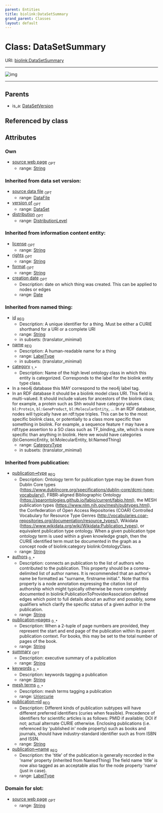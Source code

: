 ```yaml
---
parent: Entities
title: biolink:DataSetSummary
grand_parent: Classes
layout: default
---
```


# Class: DataSetSummary




URI: [biolink:DataSetSummary](https://w3id.org/biolink/vocab/DataSetSummary)


---

![img](http://yuml.me/diagram/nofunky;dir:TB/class/[DistributionLevel],[DataSetVersion],[DataSetVersion]%5E-[DataSetSummary%7Csource_web_page:string%20%3F;type(i):string%20%3F;description(i):narrative_text%20%3F;license(i):string%20%3F;rights(i):string%20%3F;format(i):string%20%3F;creation_date(i):date%20%3F;id(i):string;name(i):label_type;category(i):category_type%20%2B],[DataSet],[DataFile])

---


## Parents

 *  is_a: [DataSetVersion](DataSetVersion.md)

## Referenced by class


## Attributes


### Own

 * [source web page](source_web_page.md)  <sub>OPT</sub>
    * range: [String](types/String.md)

### Inherited from data set version:

 * [source data file](source_data_file.md)  <sub>OPT</sub>
    * range: [DataFile](DataFile.md)
 * [version of](version_of.md)  <sub>OPT</sub>
    * range: [DataSet](DataSet.md)
 * [distribution](distribution.md)  <sub>OPT</sub>
    * range: [DistributionLevel](DistributionLevel.md)

### Inherited from information content entity:

 * [license](license.md)  <sub>OPT</sub>
    * range: [String](types/String.md)
 * [rights](rights.md)  <sub>OPT</sub>
    * range: [String](types/String.md)
 * [format](format.md)  <sub>OPT</sub>
    * range: [String](types/String.md)
 * [creation date](creation_date.md)  <sub>OPT</sub>
    * Description: date on which thing was created. This can be applied to nodes or edges
    * range: [Date](types/Date.md)

### Inherited from named thing:

 * [id](id.md)  <sub>REQ</sub>
    * Description: A unique identifier for a thing. Must be either a CURIE shorthand for a URI or a complete URI
    * range: [String](types/String.md)
    * in subsets: (translator_minimal)
 * [name](name.md)  <sub>REQ</sub>
    * Description: A human-readable name for a thing
    * range: [LabelType](types/LabelType.md)
    * in subsets: (translator_minimal)
 * [category](category.md)  <sub>1..*</sub>
    * Description: Name of the high level ontology class in which this entity is categorized. Corresponds to the label for the biolink entity type class.
 * In a neo4j database this MAY correspond to the neo4j label tag.
 * In an RDF database it should be a biolink model class URI.
This field is multi-valued. It should include values for ancestors of the biolink class; for example, a protein such as Shh would have category values `bl:Protein`, `bl:GeneProduct`, `bl:MolecularEntity`, ...
In an RDF database, nodes will typically have an rdf:type triples. This can be to the most specific biolink class, or potentially to a class more specific than something in biolink. For example, a sequence feature `f` may have a rdf:type assertion to a SO class such as TF_binding_site, which is more specific than anything in biolink. Here we would have categories {bl:GenomicEntity, bl:MolecularEntity, bl:NamedThing}
    * range: [CategoryType](types/CategoryType.md)
    * in subsets: (translator_minimal)

### Inherited from publication:

 * [publication➞type](publication_type.md)  <sub>REQ</sub>
    * Description: Ontology term for publication type may be drawn from Dublin Core types (https://www.dublincore.org/specifications/dublin-core/dcmi-type-vocabulary/), FRBR-aligned Bibliographic Ontology (https://sparontologies.github.io/fabio/current/fabio.html), the MESH publication types (https://www.nlm.nih.gov/mesh/pubtypes.html), the Confederation of Open Access Repositories (COAR) Controlled Vocabulary for Resource Type Genres (http://vocabularies.coar-repositories.org/documentation/resource_types/), Wikidata (https://www.wikidata.org/wiki/Wikidata:Publication_types), or equivalent publication type ontology. When a given publication type ontology term is used within a given knowledge graph, then the CURIE identified term must be documented in the graph as a concept node of biolink:category biolink:OntologyClass.
    * range: [String](types/String.md)
 * [authors](authors.md)  <sub>0..*</sub>
    * Description: connects an publication to the list of authors who contributed to the publication. This property should be a comma-delimited list of author names. It is recommended that an author's name be formatted as "surname, firstname initial.".   Note that this property is a node annotation expressing the citation list of authorship which might typically otherwise be more completely documented in biolink:PublicationToProviderAssociation defined edges which point to full details about an author and possibly, some qualifiers which clarify the specific status of a given author in the publication.
    * range: [String](types/String.md)
 * [publication➞pages](publication_pages.md)  <sub>0..*</sub>
    * Description: When a 2-tuple of page numbers are provided, they represent the start and end page of the publication within its parent publication context. For books, this may be set to the total number of pages of the book.
    * range: [String](types/String.md)
 * [summary](summary.md)  <sub>OPT</sub>
    * Description: executive  summary of a publication
    * range: [String](types/String.md)
 * [keywords](keywords.md)  <sub>0..*</sub>
    * Description: keywords tagging a publication
    * range: [String](types/String.md)
 * [mesh terms](mesh_terms.md)  <sub>0..*</sub>
    * Description: mesh terms tagging a publication
    * range: [Uriorcurie](types/Uriorcurie.md)
 * [publication➞id](publication_id.md)  <sub>REQ</sub>
    * Description: Different kinds of publication subtypes will have different preferred identifiers (curies when feasible). Precedence of identifiers for scientific articles is as follows: PMID if available; DOI if not; actual alternate CURIE otherwise. Enclosing publications (i.e. referenced by 'published in' node property) such as books and journals, should have industry-standard identifier such as from ISBN and ISSN.
    * range: [String](types/String.md)
 * [publication➞name](publication_name.md)  <sub>REQ</sub>
    * Description: the 'title' of the publication is generally recorded in the 'name' property (inherited from NamedThing) The field name 'title' is now also tagged as an acceptable alias for the node property 'name' (just in case).
    * range: [LabelType](types/LabelType.md)

### Domain for slot:

 * [source web page](source_web_page.md)  <sub>OPT</sub>
    * range: [String](types/String.md)
